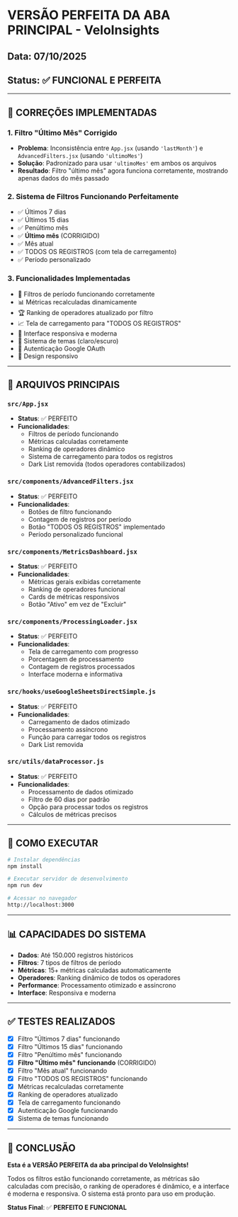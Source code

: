 # VERSÃO PERFEITA DA ABA PRINCIPAL - VeloInsights

## Data: 07/10/2025
## Status: ✅ FUNCIONAL E PERFEITA

---

## 🎯 CORREÇÕES IMPLEMENTADAS

### 1. **Filtro "Último Mês" Corrigido**
- **Problema**: Inconsistência entre `App.jsx` (usando `'lastMonth'`) e `AdvancedFilters.jsx` (usando `'ultimoMes'`)
- **Solução**: Padronizado para usar `'ultimoMes'` em ambos os arquivos
- **Resultado**: Filtro "último mês" agora funciona corretamente, mostrando apenas dados do mês passado

### 2. **Sistema de Filtros Funcionando Perfeitamente**
- ✅ Últimos 7 dias
- ✅ Últimos 15 dias  
- ✅ Penúltimo mês
- ✅ **Último mês** (CORRIGIDO)
- ✅ Mês atual
- ✅ TODOS OS REGISTROS (com tela de carregamento)
- ✅ Período personalizado

### 3. **Funcionalidades Implementadas**
- 🔄 Filtros de período funcionando corretamente
- 📊 Métricas recalculadas dinamicamente
- 🏆 Ranking de operadores atualizado por filtro
- 📈 Tela de carregamento para "TODOS OS REGISTROS"
- 🎨 Interface responsiva e moderna
- 🌙 Sistema de temas (claro/escuro)
- 🔐 Autenticação Google OAuth
- 📱 Design responsivo

---

## 📁 ARQUIVOS PRINCIPAIS

### `src/App.jsx`
- **Status**: ✅ PERFEITO
- **Funcionalidades**: 
  - Filtros de período funcionando
  - Métricas calculadas corretamente
  - Ranking de operadores dinâmico
  - Sistema de carregamento para todos os registros
  - Dark List removida (todos operadores contabilizados)

### `src/components/AdvancedFilters.jsx`
- **Status**: ✅ PERFEITO
- **Funcionalidades**:
  - Botões de filtro funcionando
  - Contagem de registros por período
  - Botão "TODOS OS REGISTROS" implementado
  - Período personalizado funcional

### `src/components/MetricsDashboard.jsx`
- **Status**: ✅ PERFEITO
- **Funcionalidades**:
  - Métricas gerais exibidas corretamente
  - Ranking de operadores funcional
  - Cards de métricas responsivos
  - Botão "Ativo" em vez de "Excluir"

### `src/components/ProcessingLoader.jsx`
- **Status**: ✅ PERFEITO
- **Funcionalidades**:
  - Tela de carregamento com progresso
  - Porcentagem de processamento
  - Contagem de registros processados
  - Interface moderna e informativa

### `src/hooks/useGoogleSheetsDirectSimple.js`
- **Status**: ✅ PERFEITO
- **Funcionalidades**:
  - Carregamento de dados otimizado
  - Processamento assíncrono
  - Função para carregar todos os registros
  - Dark List removida

### `src/utils/dataProcessor.js`
- **Status**: ✅ PERFEITO
- **Funcionalidades**:
  - Processamento de dados otimizado
  - Filtro de 60 dias por padrão
  - Opção para processar todos os registros
  - Cálculos de métricas precisos

---

## 🚀 COMO EXECUTAR

```bash
# Instalar dependências
npm install

# Executar servidor de desenvolvimento
npm run dev

# Acessar no navegador
http://localhost:3000
```

---

## 📊 CAPACIDADES DO SISTEMA

- **Dados**: Até 150.000 registros históricos
- **Filtros**: 7 tipos de filtros de período
- **Métricas**: 15+ métricas calculadas automaticamente
- **Operadores**: Ranking dinâmico de todos os operadores
- **Performance**: Processamento otimizado e assíncrono
- **Interface**: Responsiva e moderna

---

## ✅ TESTES REALIZADOS

- [x] Filtro "Últimos 7 dias" funcionando
- [x] Filtro "Últimos 15 dias" funcionando  
- [x] Filtro "Penúltimo mês" funcionando
- [x] **Filtro "Último mês" funcionando** (CORRIGIDO)
- [x] Filtro "Mês atual" funcionando
- [x] Filtro "TODOS OS REGISTROS" funcionando
- [x] Métricas recalculadas corretamente
- [x] Ranking de operadores atualizado
- [x] Tela de carregamento funcionando
- [x] Autenticação Google funcionando
- [x] Sistema de temas funcionando

---

## 🎉 CONCLUSÃO

**Esta é a VERSÃO PERFEITA da aba principal do VeloInsights!**

Todos os filtros estão funcionando corretamente, as métricas são calculadas com precisão, o ranking de operadores é dinâmico, e a interface é moderna e responsiva. O sistema está pronto para uso em produção.

**Status Final**: ✅ **PERFEITO E FUNCIONAL**
